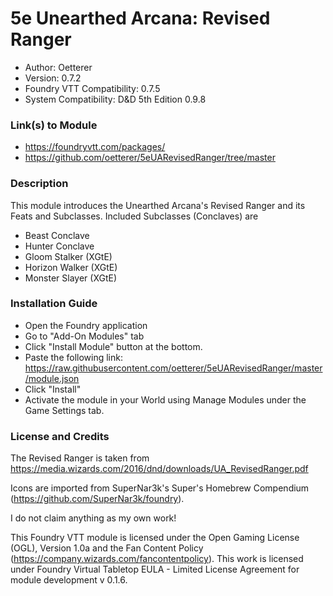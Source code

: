 # 5e Unearthed Arcana: Revised Ranger

* Author: Oetterer
* Version: 0.7.2
* Foundry VTT Compatibility: 0.7.5
* System Compatibility: D&D 5th Edition 0.9.8

### Link(s) to Module
* https://foundryvtt.com/packages/
* https://github.com/oetterer/5eUARevisedRanger/tree/master

### Description
This module introduces the Unearthed Arcana's Revised Ranger and its
Feats and Subclasses. Included Subclasses (Conclaves) are

* Beast Conclave
* Hunter Conclave
* Gloom Stalker (XGtE)
* Horizon Walker (XGtE)
* Monster Slayer (XGtE)

### Installation Guide
* Open the Foundry application
* Go to "Add-On Modules" tab
* Click "Install Module" button at the bottom.
* Paste the following link: https://raw.githubusercontent.com/oetterer/5eUARevisedRanger/master/module.json
* Click "Install"
* Activate the module in your World using Manage Modules under the Game Settings tab.

### License and Credits
The Revised Ranger is taken from https://media.wizards.com/2016/dnd/downloads/UA_RevisedRanger.pdf

Icons are imported from SuperNar3k's Super's Homebrew Compendium
(https://github.com/SuperNar3k/foundry).

I do not claim anything as my own work!

This Foundry VTT module is licensed under the Open Gaming License (OGL), Version 1.0a and the Fan Content Policy
(https://company.wizards.com/fancontentpolicy).
This work is licensed under Foundry Virtual Tabletop EULA - Limited License Agreement for module development v 0.1.6.
